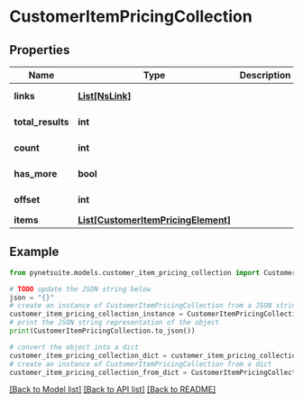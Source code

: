 # CustomerItemPricingCollection


## Properties

Name | Type | Description | Notes
------------ | ------------- | ------------- | -------------
**links** | [**List[NsLink]**](NsLink.md) |  | [optional] [readonly] 
**total_results** | **int** |  | [optional] [readonly] 
**count** | **int** |  | [optional] [readonly] 
**has_more** | **bool** |  | [optional] [readonly] 
**offset** | **int** |  | [optional] [readonly] 
**items** | [**List[CustomerItemPricingElement]**](CustomerItemPricingElement.md) |  | [optional] 

## Example

```python
from pynetsuite.models.customer_item_pricing_collection import CustomerItemPricingCollection

# TODO update the JSON string below
json = "{}"
# create an instance of CustomerItemPricingCollection from a JSON string
customer_item_pricing_collection_instance = CustomerItemPricingCollection.from_json(json)
# print the JSON string representation of the object
print(CustomerItemPricingCollection.to_json())

# convert the object into a dict
customer_item_pricing_collection_dict = customer_item_pricing_collection_instance.to_dict()
# create an instance of CustomerItemPricingCollection from a dict
customer_item_pricing_collection_from_dict = CustomerItemPricingCollection.from_dict(customer_item_pricing_collection_dict)
```
[[Back to Model list]](../README.md#documentation-for-models) [[Back to API list]](../README.md#documentation-for-api-endpoints) [[Back to README]](../README.md)


